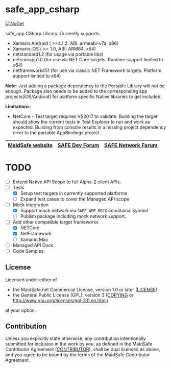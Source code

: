 # safe_app_csharp

[![NuGet](https://img.shields.io/nuget/v/MaidSafe.SafeApp.svg)](https://www.nuget.org/packages/MaidSafe.SafeApp/0.0.1)

safe_app CSharp Library. Currently supports
- Xamarin.Android ( >=4.1.2. ABI: armeabi-v7a, x86)
- Xamarin.iOS ( >= 1.0, ABI: ARM64, x64)
- netstandard1.2 (for usage via portable libs)
- netcoreapp1.0 (for use via NET Core targets. Runtime support limited to x64)
- netframework451 (for use via classic NET Framework targets. Platform support limited to x64)

**Note**: Just adding a package dependency to the Portable Library will not be enough. Package also needs to be added to the corresponding app projects(iOS/Android) for platform specific Native libraries to get included.

**Limitations**:
- NetCore - Test target requires VS2017 to validate. Building the target should show the current tests in Test Explorer to run and work as expected. Building from console results in a missing project dependency error to the portable AppBindings project. 

| [MaidSafe website](https://maidsafe.net) | [SAFE Dev Forum](https://forum.safedev.org) | [SAFE Network Forum](https://safenetforum.org) |
|:----:|:----:|:----:|


# TODO
- [ ] Extend Native API Scope to full Alpha-2 client APIs.
- [ ] Tests
  - [x] Setup test targets in currently supported platforms
  - [ ] Expand test cases to cover the Managed API scope
- [ ] Mock integration
  - [x] Support mock network via `SAFE_APP_MOCK` conditional symbol
  - [ ] Publish package including mock network support.
- [ ] Add other compatible target frameworks
  - [x] NETCore
  - [x] NetFramework
  - [ ] Xamarin.Mac
- [ ] Managed API Docs.
- [ ] Code Samples.

## License

Licensed under either of

* the MaidSafe.net Commercial License, version 1.0 or later ([LICENSE](LICENSE))
* the General Public License (GPL), version 3 ([COPYING](COPYING) or http://www.gnu.org/licenses/gpl-3.0.en.html)

at your option.

## Contribution

Unless you explicitly state otherwise, any contribution intentionally submitted for inclusion in the
work by you, as defined in the MaidSafe Contributor Agreement ([CONTRIBUTOR](CONTRIBUTOR)), shall be
dual licensed as above, and you agree to be bound by the terms of the MaidSafe Contributor Agreement.
